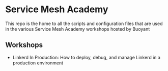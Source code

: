 # Service Mesh Academy

This repo is the home to all the scripts and configuration files that are used
in the various Service Mesh Academy workshops hosted by Buoyant

## Workshops
* Linkerd In Production: How to deploy, debug, and manage Linkerd in a  
production environment